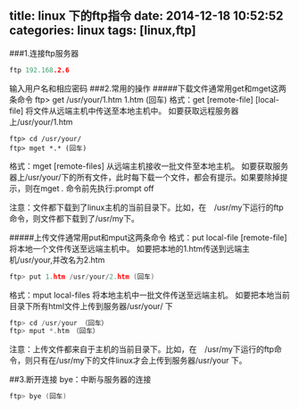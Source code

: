 title: linux 下的ftp指令
date: 2014-12-18 10:52:52
categories: linux
tags: [linux,ftp]
---
###1.连接ftp服务器
```c
ftp 192.168.2.6
```
输入用户名和相应密码
###2.常用的操作
#####下载文件通常用get和mget这两条命令
    ftp> get /usr/your/1.htm 1.htm (回车)
格式：get [remote-file] [local-file]
将文件从远端主机中传送至本地主机中。
如要获取远程服务器上/usr/your/1.htm

    ftp> cd /usr/your/
    ftp> mget *.* (回车)
格式：mget [remote-files]
从远端主机接收一批文件至本地主机。
如要获取服务器上/usr/your/下的所有文件，此时每下载一个文件，都会有提示。如果要除掉提示，则在mget *.* 命令前先执行:prompt off

注意：文件都下载到了linux主机的当前目录下。比如，在　/usr/my下运行的ftp命令，则文件都下载到了/usr/my下。


#####上传文件通常用put和mput这两条命令
格式：put local-file [remote-file]
将本地一个文件传送至远端主机中。
如要把本地的1.htm传送到远端主机/usr/your,并改名为2.htm
```c
ftp> put 1.htm /usr/your/2.htm (回车)
```
格式：mput local-files
将本地主机中一批文件传送至远端主机。
如要把本地当前目录下所有html文件上传到服务器/usr/your/ 下
```c
ftp> cd /usr/your （回车）
ftp> mput *.htm　（回车）
```

注意：上传文件都来自于主机的当前目录下。比如，在　/usr/my下运行的ftp命令，则只有在/usr/my下的文件linux才会上传到服务器/usr/your 下。

##3.断开连接
bye：中断与服务器的连接
```c
ftp> bye (回车)
```
